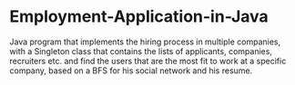 # Employment-Application-in-Java
Java program that implements the hiring process in multiple companies, with a Singleton class that contains the lists of applicants, companies, recruiters etc. and find the users that are the most fit to work at a specific company, based on a BFS for his social network and his resume.

